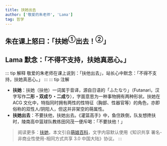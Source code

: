 ```yaml
---
title: 扶她出去
author: ['敬爱的朱老师', 'Lama']
tag: 哲学
---
```

## 朱在课上怒曰：「扶她$^{①}$出去！$^{②}$」
## Lama 默念：「不得不支持，扶她真恶心。」

::: tip 解释
敬爱的朱老师在课上说到：「扶他出去」，站长心中默念：「不得不支持，扶她真恶心。」
:::
::: tip 注解
- **扶她**：扶她（扶他）一词属于音译，源自日语的「ふたなり」（Futanari，汉字写作**二形・双成り・二成り**），字面意思为一种事物拥有两种形状。扶她在 ACG 文化中，特指同时拥有两性的性特征（胸部、性器官等）的角色，亦即俗称的双性人/阴阳人，但这并非架空的萌属性。
- **扶她出去**：不要扶他，扶她出去。《灌篮高手》中，鱼住跌倒，队友想搀扶时，陵南高中篮球队教练田冈茂一便斥喝：「不要扶他！」
>阅读更多：[扶她](https://zh.moegirl.org.cn/%E6%89%B6%E5%A5%B9)，本文引自[萌娘百科](https://zh.moegirl.org.cn)，文字内容默认使用《知识共享 署名-非商业性使用-相同方式共享 3.0 中国大陆》协议。
:::

